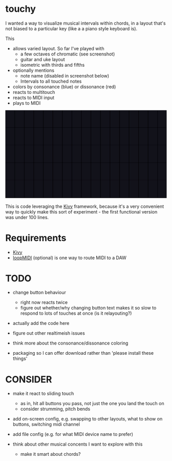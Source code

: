 # touchy

I wanted a way to visualize musical intervals within chords, in a layout that's not biased to a particular key (like a a piano style keyboard is).

This
- allows varied layout. So far I've played with 
  - a few octaves of chromatic (see screenshot)
  - guitar and uke layout
  - isometric with thirds and fifths
- optionally mentions
  - note name (disabled in screenshot below)
  - Intervals to all touched notes
- colors by consonance (blue) or dissonance (red)
- reacts to multitouch
- reacts to MIDI input
- plays to MIDI

![Animated screenshot of playing a major triad](/screenshot.gif?raw=true)

This is code leveraging the [Kivy](https://kivy.org/) framework, because it's a very convenient way to quickly make this sort of experiment - the first functional version was under 100 lines.


# Requirements
- [Kivy](https://kivy.org/doc/stable/gettingstarted/installation.html)
- [loopMIDI](https://www.tobias-erichsen.de/software/loopmidi.html) (optional) is one way to route MIDI to a DAW


# TODO
- change button behaviour
   - right now reacts twice
   - figure out whether/why changing button text makes it so slow to respond to lots of touches at once (is it relayouting?)
- actually add the code here

- figure out other realtimeish issues
- think more about the consonance/dissonance coloring

- packaging so I can offer download rather than 'please install these things'
 

# CONSIDER
- make it react to sliding touch
   - as in, hit all buttons you pass, not just the one you land the touch on
   - consider strumming, pitch bends

- add on-screen config, e.g. swapping to other layouts, what to show on buttons, switching midi channel

- add file config (e.g. for what MIDI device name to prefer)

- think about other musical concents I want to explore with this
   - make it smart about chords?

